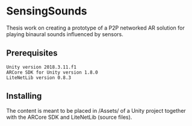 # SensingSounds
Thesis work on creating a prototype of a P2P networked AR solution for playing binaural sounds influenced by sensors.

## Prerequisites
```
Unity version 2018.3.11.f1
ARCore SDK for Unity version 1.8.0
LiteNetLib version 0.8.3
```

## Installing
The content is meant to be placed in /Assets/ of a Unity project together with the ARCore SDK and LiteNetLib (source files).

